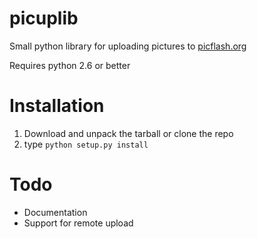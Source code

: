 picuplib
=========

Small python library for uploading pictures to [picflash.org](https://picflash.org)

Requires python 2.6 or better

Installation
============
1. Download and unpack the tarball or clone the repo
2. type ``python setup.py install``


Todo
====
* Documentation
* Support for remote upload
